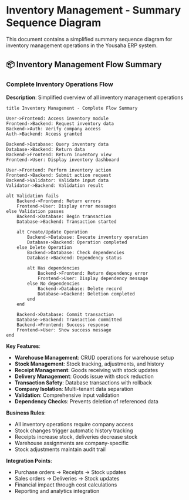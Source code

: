 # Inventory Management - Summary Sequence Diagram

This document contains a simplified summary sequence diagram for inventory management operations in the Yousaha ERP system.

## 📦 Inventory Management Flow Summary

### Complete Inventory Operations Flow
**Description**: Simplified overview of all inventory management operations

```sequence
title Inventory Management - Complete Flow Summary

User->Frontend: Access inventory module
Frontend->Backend: Request inventory data
Backend->Auth: Verify company access
Auth->Backend: Access granted

Backend->Database: Query inventory data
Database->Backend: Return data
Backend->Frontend: Return inventory view
Frontend->User: Display inventory dashboard

User->Frontend: Perform inventory action
Frontend->Backend: Submit action request
Backend->Validator: Validate input data
Validator->Backend: Validation result

alt Validation fails
    Backend->Frontend: Return errors
    Frontend->User: Display error messages
else Validation passes
    Backend->Database: Begin transaction
    Database->Backend: Transaction started
    
    alt Create/Update Operation
        Backend->Database: Execute inventory operation
        Database->Backend: Operation completed
    else Delete Operation
        Backend->Database: Check dependencies
        Database->Backend: Dependency status
        
        alt Has dependencies
            Backend->Frontend: Return dependency error
            Frontend->User: Display dependency message
        else No dependencies
            Backend->Database: Delete record
            Database->Backend: Deletion completed
        end
    end
    
    Backend->Database: Commit transaction
    Database->Backend: Transaction committed
    Backend->Frontend: Success response
    Frontend->User: Show success message
end
```

**Key Features**:
- **Warehouse Management**: CRUD operations for warehouse setup
- **Stock Management**: Stock tracking, adjustments, and history
- **Receipt Management**: Goods receiving with stock updates
- **Delivery Management**: Goods issue with stock reduction
- **Transaction Safety**: Database transactions with rollback
- **Company Isolation**: Multi-tenant data separation
- **Validation**: Comprehensive input validation
- **Dependency Checks**: Prevents deletion of referenced data

**Business Rules**:
- All inventory operations require company access
- Stock changes trigger automatic history tracking
- Receipts increase stock, deliveries decrease stock
- Warehouse assignments are company-specific
- Stock adjustments maintain audit trail

**Integration Points**:
- Purchase orders → Receipts → Stock updates
- Sales orders → Deliveries → Stock updates
- Financial impact through cost calculations
- Reporting and analytics integration
